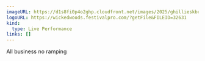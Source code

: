 ```yaml
---
imageURL: https://d1s8fi0p4o2ghp.cloudfront.net/images/2025/ghillieskbr.jpeg
logoURL: https://wickedwoods.festivalpro.com/?getFile&FILEID=32631
kind:
  type: Live Performance
links: []
---
```

All business no ramping